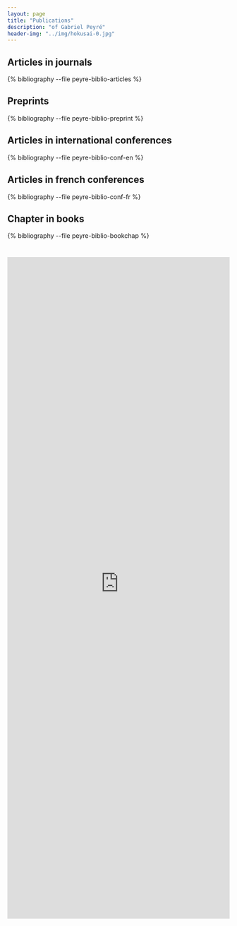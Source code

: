 ```yaml
---
layout: page
title: "Publications"
description: "of Gabriel Peyré"
header-img: "../img/hokusai-0.jpg"
---
```


Articles in journals
--------------------------

{% bibliography --file peyre-biblio-articles %}

Preprints
--------------------------

{% bibliography --file peyre-biblio-preprint %}


Articles in international conferences
--------------------------

{% bibliography --file peyre-biblio-conf-en %}

Articles in french conferences
--------------------------

{% bibliography --file peyre-biblio-conf-fr %}

Chapter in books
--------------------------

{% bibliography --file peyre-biblio-bookchap %}



# <iframe src="https://www.ceremade.dauphine.fr/~peyre/publications/" frameborder="0" width="100%" scrolling="yes" height="1500"> </iframe>